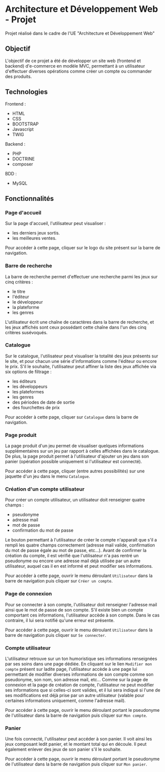 # Architecture et Développement Web - Projet
Projet réalisé dans le cadre de l'UE "Architecture et Développement Web"

## Objectif
L'objectif de ce projet a été de développer un site web (frontend et backend) d'e-commerce en modèle MVC,
permettant à un utilisateur d'effectuer diverses opérations comme créer un compte ou commander des produits.

## Technologies
Frontend :
* HTML
* CSS
* BOOTSTRAP
* Javascript
* TWIG

Backend :
* PHP
* DOCTRINE
* composer

BDD :
* MySQL

## Fonctionnalités

### Page d'accueil

Sur la page d'accueil, l'utilisateur peut visualiser :

* les derniers jeux sortis.
* les meilleures ventes.

Pour accéder à cette page, cliquer sur le logo du site présent sur la barre de navigation.

### Barre de recherche

La barre de recherche permet d'effectuer une recherche parmi les jeux sur cinq critères :

* le titre
* l'éditeur
* le développeur
* la plateforme
* les genres

L'utilisateur écrit une chaîne de caractères dans la barre de recherche, et les jeux affichés sont ceux possédant cette chaîne dans l'un des cinq critères susévoqués.

### Catalogue

Sur le catalogue, l'utilisateur peut visualiser la totalité des jeux présents sur le site, et pour chacun une série d'informations comme l'éditeur ou encore le prix. S'il le souhaite, l'utilisateur peut affiner la liste des jeux affichée via six options de filtrage :

* les éditeurs
* les développeurs
* les plateformes
* les genres
* des périodes de date de sortie
* des fourchettes de prix

Pour accéder à cette page, cliquer sur `Catalogue` dans la barre de navigation.

### Page produit

La page produit d'un jeu permet de visualiser quelques informations supplémentaires sur un jeu par rapport à celles affichées dans le catalogue. De plus, la page produit permet à l'utilisateur d'ajouter un jeu dans son panier (opération possible uniquement si l'utilisateur est connecté).

Pour accéder à cette page, cliquer (entre autres possibilités) sur une jaquette d'un jeu dans le menu `Catalogue`.

### Création d'un compte utilisateur

Pour créer un compte utilisateur, un utilisateur doit renseigner quatre champs :

* pseudonyme
* adresse mail
* mot de passe
* confirmation du mot de passe

Le bouton permettant à l'utilisateur de créer le compte n'apparaît que s'il a rempli les quatre champs correctement (adresse mail valide, confirmation du mot de passe égale au mot de passe, etc...). Avant de confirmer la création du compte, il est vérifié que l'utilisateur n'a pas rentré un pseudonyme ou encore une adresse mail déjà utilisée par un autre utilisateur, auquel cas il en est informé et peut modifier ses informations.

Pour accéder à cette page, ouvrir le menu déroulant `Utilisateur` dans la barre de navigation puis cliquer sur `Créer un compte`.

### Page de connexion

Pour se connecter à son compte, l'utilisateur doit renseigner l'adresse mail ainsi que le mot de passe de son compte. S'il existe bien un compte comportant ces informations, l'utilisateur accède à son compte. Dans le cas contraire, il lui sera notifié qu'une erreur est présente.

Pour accéder à cette page, ouvrir le menu déroulant `Utilisateur` dans la barre de navigation puis cliquer sur `Se connecter`.

### Compte utilisateur

L'utilisateur retrouve sur un ton humoristique ses informations renseignées par ses soins dans une page dédiée. En cliquant sur le lien `Modifier mon compte` présent sur ladite page, l'utilisateur accède à une page lui permettant de modifier diverses informations de son compte comme son pseudonyme, son nom, son adresse mail, etc... Comme sur la page de connexion et la page de création de compte, l'utilisateur ne peut modifier ses informations que si celles-ci sont valides, et il lui sera indiqué si l'une de ses modifications est déjà prise par un autre utilisateur (valable pour certaines informations uniquement, comme l'adresse mail).

Pour accéder à cette page, ouvrir le menu déroulant portant le pseudonyme de l'utilisateur dans la barre de navigation puis cliquer sur `Mon compte`.

### Panier

Une fois connecté, l'utilisateur peut accéder à son panier. Il voit ainsi les jeux composant ledit panier, et le montant total qui en découle. Il peut également enlever des jeux de son panier s'il le souhaite.

Pour accéder à cette page, ouvrir le menu déroulant portant le pseudonyme de l'utilisateur dans la barre de navigation puis cliquer sur `Mon panier`.
